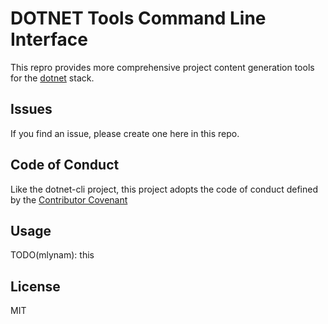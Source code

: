 # DOTNET Tools Command Line Interface
This repro provides more comprehensive project content generation tools for the [dotnet](https://github.com/dotnet) stack.

## Issues
If you find an issue, please create one here in this repo.

## Code of Conduct
Like the dotnet-cli project, this project adopts the code of conduct defined by the [Contributor Covenant](http://contributor-covenant.org/)

## Usage
TODO(mlynam): this

## License
MIT